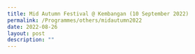 ```yaml
---
title: Mid Autumn Festival @ Kembangan (10 September 2022)
permalink: /Programmes/others/midautumn2022
date: 2022-08-26
layout: post
description: ""
---
```


